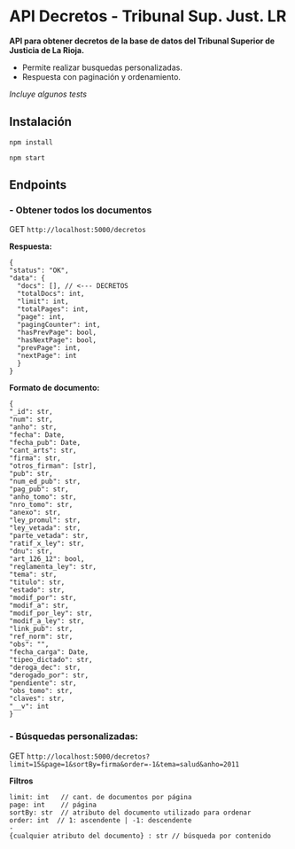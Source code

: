 # API Decretos - Tribunal Sup. Just. LR

**API para obtener decretos de la base de datos del Tribunal Superior de Justicia de La Rioja.**

- Permite realizar busquedas personalizadas.
- Respuesta con paginación y ordenamiento.

*Incluye algunos tests*


## Instalación
```
npm install 
```

```
npm start
```

## Endpoints
### - Obtener todos los documentos

GET `http://localhost:5000/decretos`

  **Respuesta:**
  ```
  {
  "status": "OK",
  "data": {
    "docs": [], // <--- DECRETOS
    "totalDocs": int,
    "limit": int,
    "totalPages": int,
    "page": int,
    "pagingCounter": int,
    "hasPrevPage": bool,
    "hasNextPage": bool,
    "prevPage": int,
    "nextPage": int
    }
  }
  ```

**Formato de documento:**
```
{
"_id": str,
"num": str,
"anho": str,
"fecha": Date,
"fecha_pub": Date,
"cant_arts": str,
"firma": str,
"otros_firman": [str],
"pub": str,
"num_ed_pub": str,
"pag_pub": str,
"anho_tomo": str,
"nro_tomo": str,
"anexo": str,
"ley_promul": str,
"ley_vetada": str,
"parte_vetada": str,
"ratif_x_ley": str,
"dnu": str,
"art_126_12": bool,
"reglamenta_ley": str,
"tema": str,
"titulo": str,
"estado": str,
"modif_por": str,
"modif_a": str,
"modif_por_ley": str,
"modif_a_ley": str,
"link_pub": str,
"ref_norm": str,
"obs": "",
"fecha_carga": Date,
"tipeo_dictado": str,
"deroga_dec": str,
"derogado_por": str,
"pendiente": str,
"obs_tomo": str,
"claves": str,
"__v": int
}
```

### - Búsquedas personalizadas:

GET `http://localhost:5000/decretos?limit=15&page=1&sortBy=firma&order=-1&tema=salud&anho=2011`

**Filtros**
```
limit: int   // cant. de documentos por página
page: int    // página 
sortBy: str  // atributo del documento utilizado para ordenar
order: int  // 1: ascendente | -1: descendente
-
{cualquier atributo del documento} : str // búsqueda por contenido
```
